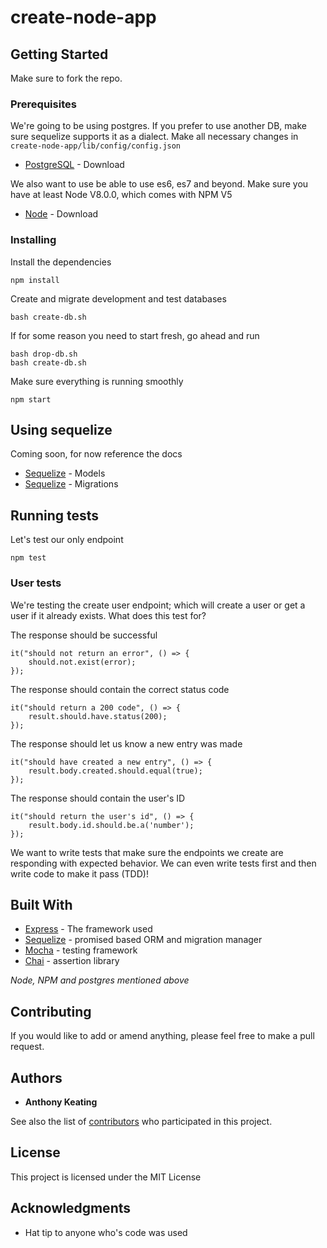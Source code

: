 # create-node-app

## Getting Started

Make sure to fork the repo.

### Prerequisites

We're going to be using postgres. If you prefer to use another DB, make sure sequelize supports it as a dialect. Make all necessary changes in
```create-node-app/lib/config/config.json ```

* [PostgreSQL](https://www.postgresql.org/download/) - Download

We also want to use be able to use es6, es7 and beyond. Make sure you have at least Node V8.0.0, which comes with NPM V5

* [Node](https://nodejs.org/en/download/) - Download

### Installing

Install the dependencies

```
npm install
```

Create and migrate development and test databases

```
bash create-db.sh
```

If for some reason you need to start fresh, go ahead and run
```
bash drop-db.sh
bash create-db.sh
```

Make sure everything is running smoothly
```
npm start
```

## Using sequelize
Coming soon, for now reference the docs
* [Sequelize](http://docs.sequelizejs.com/manual/tutorial/models-definition.html) - Models
* [Sequelize](http://docs.sequelizejs.com/manual/tutorial/migrations.html) - Migrations


## Running tests

Let's test our only endpoint

```
npm test
```

### User tests

We're testing the create user endpoint; which will create a user or get a user if it already exists. What does this test for?

The response should be successful

```
it("should not return an error", () => {
    should.not.exist(error);
});
```

The response should contain the correct status code
```
it("should return a 200 code", () => {
    result.should.have.status(200);
});
```

The response should let us know a new entry was made
```
it("should have created a new entry", () => {
    result.body.created.should.equal(true);
});
```

The response should contain the user's ID
```
it("should return the user's id", () => {
    result.body.id.should.be.a('number');
}); 
```
We want to write tests that make sure the endpoints we create are responding with expected behavior. We can even write tests first and then write code to make it pass (TDD)!

## Built With

* [Express](https://expressjs.com/) - The framework used
* [Sequelize](http://docs.sequelizejs.com/) - promised based ORM and migration manager
* [Mocha](https://mochajs.org/) - testing framework
* [Chai](http://chaijs.com/) - assertion library

*Node, NPM and postgres mentioned above*

## Contributing

If you would like to add or amend anything, please feel free to make a pull request.

## Authors

* **Anthony Keating** 

See also the list of [contributors](https://github.com/anthonyk1225/create-node-app/graphs/contributors) who participated in this project.

## License

This project is licensed under the MIT License

## Acknowledgments

* Hat tip to anyone who's code was used
